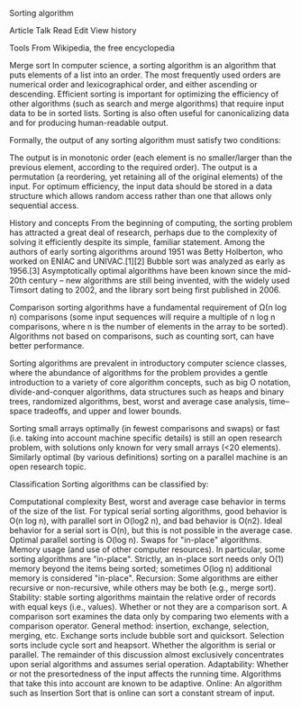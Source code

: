 Sorting algorithm

Article
Talk
Read
Edit
View history

Tools
From Wikipedia, the free encyclopedia

Merge sort
In computer science, a sorting algorithm is an algorithm that puts elements of a list into an order. The most frequently used orders are numerical order and lexicographical order, and either ascending or descending. Efficient sorting is important for optimizing the efficiency of other algorithms (such as search and merge algorithms) that require input data to be in sorted lists. Sorting is also often useful for canonicalizing data and for producing human-readable output.

Formally, the output of any sorting algorithm must satisfy two conditions:

The output is in monotonic order (each element is no smaller/larger than the previous element, according to the required order).
The output is a permutation (a reordering, yet retaining all of the original elements) of the input.
For optimum efficiency, the input data should be stored in a data structure which allows random access rather than one that allows only sequential access.

History and concepts
From the beginning of computing, the sorting problem has attracted a great deal of research, perhaps due to the complexity of solving it efficiently despite its simple, familiar statement. Among the authors of early sorting algorithms around 1951 was Betty Holberton, who worked on ENIAC and UNIVAC.[1][2] Bubble sort was analyzed as early as 1956.[3] Asymptotically optimal algorithms have been known since the mid-20th century – new algorithms are still being invented, with the widely used Timsort dating to 2002, and the library sort being first published in 2006.

Comparison sorting algorithms have a fundamental requirement of Ω(n log n) comparisons (some input sequences will require a multiple of n log n comparisons, where n is the number of elements in the array to be sorted). Algorithms not based on comparisons, such as counting sort, can have better performance.

Sorting algorithms are prevalent in introductory computer science classes, where the abundance of algorithms for the problem provides a gentle introduction to a variety of core algorithm concepts, such as big O notation, divide-and-conquer algorithms, data structures such as heaps and binary trees, randomized algorithms, best, worst and average case analysis, time–space tradeoffs, and upper and lower bounds.

Sorting small arrays optimally (in fewest comparisons and swaps) or fast (i.e. taking into account machine specific details) is still an open research problem, with solutions only known for very small arrays (<20 elements). Similarly optimal (by various definitions) sorting on a parallel machine is an open research topic.

Classification
Sorting algorithms can be classified by:

Computational complexity
Best, worst and average case behavior in terms of the size of the list. For typical serial sorting algorithms, good behavior is O(n log n), with parallel sort in O(log2 n), and bad behavior is O(n2). Ideal behavior for a serial sort is O(n), but this is not possible in the average case. Optimal parallel sorting is O(log n).
Swaps for "in-place" algorithms.
Memory usage (and use of other computer resources). In particular, some sorting algorithms are "in-place". Strictly, an in-place sort needs only O(1) memory beyond the items being sorted; sometimes O(log n) additional memory is considered "in-place".
Recursion: Some algorithms are either recursive or non-recursive, while others may be both (e.g., merge sort).
Stability: stable sorting algorithms maintain the relative order of records with equal keys (i.e., values).
Whether or not they are a comparison sort. A comparison sort examines the data only by comparing two elements with a comparison operator.
General method: insertion, exchange, selection, merging, etc. Exchange sorts include bubble sort and quicksort. Selection sorts include cycle sort and heapsort.
Whether the algorithm is serial or parallel. The remainder of this discussion almost exclusively concentrates upon serial algorithms and assumes serial operation.
Adaptability: Whether or not the presortedness of the input affects the running time. Algorithms that take this into account are known to be adaptive.
Online: An algorithm such as Insertion Sort that is online can sort a constant stream of input.
